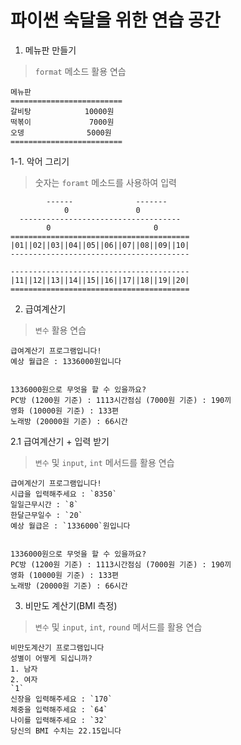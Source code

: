 파이썬 숙달을 위한 연습 공간
============
1. 메뉴판 만들기
> `format` 메소드 활용 연습
```
메뉴판
=========================
갈비탕            10000원
떡볶이             7000원
오뎅              5000원
=========================
```

1-1. 악어 그리기
> 숫자는 `foramt` 메소드를 사용하여 입력
```
        ------              -------
            0               0
  ------------------------------------
        0                       0
========================================
|01||02||03||04||05||06||07||08||09||10|
----------------------------------------

----------------------------------------
|11||12||13||14||15||16||17||18||19||20|
========================================
```

2. 급여계산기
> `변수` 활용 연습
```
급여계산기 프로그램입니다!
예상 월급은 : 1336000원입니다


1336000원으로 무엇을 할 수 있을까요?
PC방 (1200원 기준) : 1113시간점심 (7000원 기준) : 190끼
영화 (10000원 기준) : 133편
노래방 (20000원 기준) : 66시간
```

2.1 급여계산기 + 입력 받기
> `변수` 및 `input`, `int` 메서드를 활용 연습
```
급여계산기 프로그램입니다!
시급을 입력해주세요 : `8350` 
일일근무시간 : `8`
한달근무일수 : `20`
예상 월급은 : `1336000`원입니다


1336000원으로 무엇을 할 수 있을까요?
PC방 (1200원 기준) : 1113시간점심 (7000원 기준) : 190끼
영화 (10000원 기준) : 133편
노래방 (20000원 기준) : 66시간
```

3. 비만도 계산기(BMI 측정)
> `변수` 및 `input`, `int`, `round` 메서드를 활용 연습
```
비만도계산기 프로그램입니다
성별이 어떻게 되십니까?
1. 남자
2. 여자
`1`
신장을 입력해주세요 : `170`
체중을 입력해주세요 : `64`
나이를 입력해주세요 : `32`
당신의 BMI 수치는 22.15입니다
```
